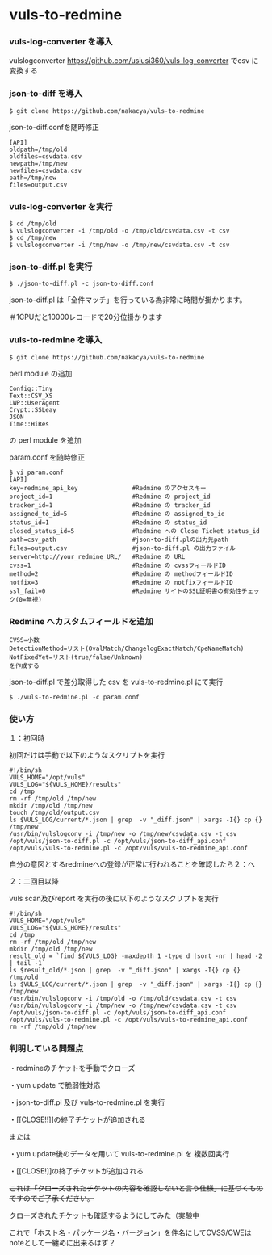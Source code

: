 # vuls-to-redmine
### vuls-log-converter を導入

vulslogconverter https://github.com/usiusi360/vuls-log-converter でcsv に変換する


### json-to-diff を導入
````
$ git clone https://github.com/nakacya/vuls-to-redmine
````

json-to-diff.confを随時修正
````
[API]
oldpath=/tmp/old
oldfiles=csvdata.csv
newpath=/tmp/new
newfiles=csvdata.csv
path=/tmp/new
files=output.csv
````

### vuls-log-converter を実行
````
$ cd /tmp/old
$ vulslogconverter -i /tmp/old -o /tmp/old/csvdata.csv -t csv
$ cd /tmp/new
$ vulslogconverter -i /tmp/new -o /tmp/new/csvdata.csv -t csv
````

### json-to-diff.pl を実行
````
$ ./json-to-diff.pl -c json-to-diff.conf
````
json-to-diff.pl は「全件マッチ」を行っている為非常に時間が掛かります。

＃1CPUだと10000レコードで20分位掛かります

### vuls-to-redmine を導入

````
$ git clone https://github.com/nakacya/vuls-to-redmine
````
perl module の追加
````
Config::Tiny
Text::CSV_XS
LWP::UserAgent
Crypt::SSLeay
JSON
Time::HiRes
````
の perl module を追加

param.conf を随時修正

````
$ vi param.conf
[API]
key=redmine_api_key               #Redmine のアクセスキー
project_id=1                      #Redmine の project_id
tracker_id=1                      #Redmine の tracker_id
assigned_to_id=5                  #Redmine の assigned_to_id
status_id=1                       #Redmine の status_id
closed_status_id=5                #Redmine への Close Ticket status_id
path=csv_path                     #json-to-diff.plの出力先path
files=output.csv                  #json-to-diff.pl の出力ファイル
server=http://your_redmine_URL/   #Redmine の URL
cvss=1                            #Redmine の cvssフィールドID
method=2                          #Redmine の methodフィールドID
notfix=3                          #Redmine の notfixフィールドID
ssl_fail=0                        #Redmine サイトのSSL証明書の有効性チェック(0=無視)
````
### Redmine へカスタムフィールドを追加
````
CVSS=小数
DetectionMethod=リスト(OvalMatch/ChangelogExactMatch/CpeNameMatch)
NotFixedYet=リスト(true/false/Unknown)
を作成する
````

json-to-diff.pl で差分取得した csv を vuls-to-redmine.pl にて実行
````
$ ./vuls-to-redmine.pl -c param.conf
````

### 使い方
１：初回時

初回だけは手動で以下のようなスクリプトを実行
````
#!/bin/sh
VULS_HOME="/opt/vuls"
VULS_LOG="${VULS_HOME}/results"
cd /tmp
rm -rf /tmp/old /tmp/new
mkdir /tmp/old /tmp/new
touch /tmp/old/output.csv
ls $VULS_LOG/current/*.json | grep  -v "_diff.json" | xargs -I{} cp {} /tmp/new
/usr/bin/vulslogconv -i /tmp/new -o /tmp/new/csvdata.csv -t csv
/opt/vuls/json-to-diff.pl -c /opt/vuls/json-to-diff_api.conf
/opt/vuls/vuls-to-redmine.pl -c /opt/vuls/vuls-to-redmine_api.conf
````
自分の意図とするredmineへの登録が正常に行われることを確認したら２：へ

２：二回目以降

vuls scan及びreport を実行の後に以下のようなスクリプトを実行
````
#!/bin/sh
VULS_HOME="/opt/vuls"
VULS_LOG="${VULS_HOME}/results"
cd /tmp
rm -rf /tmp/old /tmp/new
mkdir /tmp/old /tmp/new
result_old = `find ${VULS_LOG} -maxdepth 1 -type d |sort -nr | head -2 | tail -1`
ls $result_old/*.json | grep  -v "_diff.json" | xargs -I{} cp {} /tmp/old
ls $VULS_LOG/current/*.json | grep  -v "_diff.json" | xargs -I{} cp {} /tmp/new
/usr/bin/vulslogconv -i /tmp/old -o /tmp/old/csvdata.csv -t csv 
/usr/bin/vulslogconv -i /tmp/new -o /tmp/new/csvdata.csv -t csv
/opt/vuls/json-to-diff.pl -c /opt/vuls/json-to-diff_api.conf
/opt/vuls/vuls-to-redmine.pl -c /opt/vuls/vuls-to-redmine_api.conf
rm -rf /tmp/old /tmp/new
````

### 判明している問題点
・redmineのチケットを手動でクローズ

・yum update で脆弱性対応

・json-to-diff.pl 及び vuls-to-redmine.pl を実行

・[[CLOSE!!]]の終了チケットが追加される

または

・yum update後のデータを用いて vuls-to-redmine.pl を 複数回実行

・[[CLOSE!]]の終了チケットが追加される

~~これは「クローズされたチケットの内容を確認しないと言う仕様」に基づくものですのでご了承ください。~~

クローズされたチケットも確認するようにしてみた（実験中

これで「ホスト名・パッケージ名・バージョン」を件名にしてCVSS/CWEはnoteとして一纏めに出来るはず？
